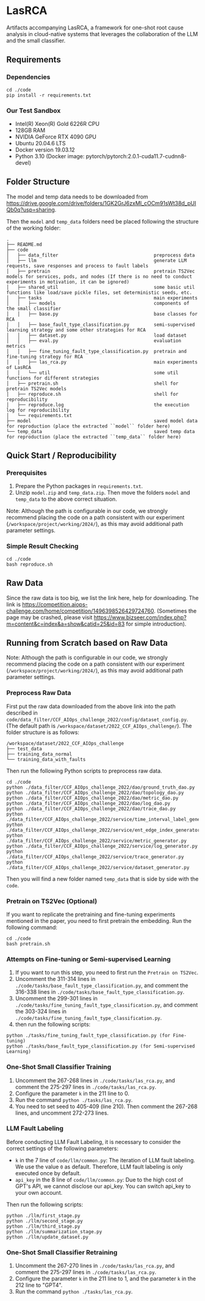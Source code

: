 # LasRCA

Artifacts accompanying LasRCA, a framework for one-shot root cause analysis in cloud-native systems that leverages the collaboration of the LLM and the small classifier. 

## Requirements

### Dependencies

````
cd ./code
pip install -r requirements.txt
````

### Our Test Sandbox

- Intel(R) Xeon(R) Gold 6226R CPU
- 128GB RAM
- NVIDIA GeForce RTX 4090 GPU
- Ubuntu 20.04.6 LTS
- Docker version 19.03.12
- Python 3.10 (Docker image: pytorch/pytorch:2.0.1-cuda11.7-cudnn8-devel)

## Folder Structure

The model and temp data needs to be downloaded from https://drive.google.com/drive/folders/1GK2GrJ6zxMI_cOCm91sWt38d_pUIQb0q?usp=sharing.

Then the ``model`` and ``temp_data`` folders need be placed following the structure of the working folder:
````
.
├── README.md
├── code                                          
│   ├── data_filter                                   preprocess data
│   ├── llm                                           generate LLM requests, save responses and process to fault labels
│   ├── pretrain                                      pretrain TS2Vec models for services, pods, and nodes (If there is no need to conduct experiments in motivation, it can be ignored)
│   ├── shared_util                                   some basic util functions like load/save pickle files, set deterministic seeds, etc.
│   ├── tasks                                         main experiments
│   │   ├── models                                    components of the small classifier
│   │   ├── base.py                                   base classes for RCA
│   │   ├── base_fault_type_classification.py         semi-supervised learning strategy and some other strategies for RCA
│   │   ├── dataset.py                                load dataset
│   │   ├── eval.py                                   evaluation metrics
│   │   ├── fine_tuning_fault_type_classification.py  pretrain and fine-tuning strategy for RCA
│   │   ├── las_rca.py                                main experiments of LasRCA
│   │   └── util                                      some util functions for different strategies
│   ├── pretrain.sh                                   shell for pretrain TS2Vec models
│   ├── reproduce.sh                                  shell for reproducibility
│   ├── reproduce.log                                 the execution log for reproducibility
│   └── requirements.txt
├── model                                             saved model data for reproduction (place the extracted ``model`` folder here)
└── temp_data                                         saved temp data for reproduction (place the extracted ``temp_data`` folder here)
````

## Quick Start / Reproducibility

### Prerequisites

1. Prepare the Python packages in ``requirements.txt``.
2. Unzip ``model.zip`` and ``temp_data.zip``. Then move the folders ``model`` and ``temp_data`` to the above correct situation.

Note: Although the path is configurable in our code, we strongly recommend placing the code on a path consistent with our experiment (``/workspace/project/working/2024/``), as this may avoid additional path parameter settings.

### Simple Result Checking

````
cd ./code
bash reproduce.sh
````

## Raw Data

Since the raw data is too big, we list the link here, help for downloading. The link is https://competition.aiops-challenge.com/home/competition/1496398526429724760. (Sometimes the page may be crashed, please visit https://www.bizseer.com/index.php?m=content&c=index&a=show&catid=25&id=83 for simple introduction).

## Running from Scratch based on Raw Data

Note: Although the path is configurable in our code, we strongly recommend placing the code on a path consistent with our experiment (``/workspace/project/working/2024/``), as this may avoid additional path parameter settings.

### Preprocess Raw Data

First put the raw data downloaded from the above link into the path described in ``code/data_filter/CCF_AIOps_challenge_2022/config/dataset_config.py``. (The default path is ``/workspace/dataset/2022_CCF_AIOps_challenge/``). The folder structure is as follows:

````
/workspace/dataset/2022_CCF_AIOps_challenge
├── test_data
├── training_data_normal
└── training_data_with_faults
````

Then run the following Python scripts to preprocess raw data.

````
cd ./code
python ./data_filter/CCF_AIOps_challenge_2022/dao/ground_truth_dao.py
python ./data_filter/CCF_AIOps_challenge_2022/dao/topology_dao.py
python ./data_filter/CCF_AIOps_challenge_2022/dao/metric_dao.py
python ./data_filter/CCF_AIOps_challenge_2022/dao/log_dao.py
python ./data_filter/CCF_AIOps_challenge_2022/dao/trace_dao.py
python ./data_filter/CCF_AIOps_challenge_2022/service/time_interval_label_generator.py
python ./data_filter/CCF_AIOps_challenge_2022/service/ent_edge_index_generator.py
python ./data_filter/CCF_AIOps_challenge_2022/service/metric_generator.py
python ./data_filter/CCF_AIOps_challenge_2022/service/log_generator.py
python ./data_filter/CCF_AIOps_challenge_2022/service/trace_generator.py
python ./data_filter/CCF_AIOps_challenge_2022/service/dataset_generator.py
````

Then you will find a new folder named ``temp_data`` that is side by side with the ``code``.

### Pretrain on TS2Vec (Optional)

If you want to replicate the pretraining and fine-tuning experiments mentioned in the paper, you need to first pretrain the embedding. Run the following command:

````
cd ./code
bash pretrain.sh
````

### Attempts on Fine-tuning or Semi-supervised Learning

1. If you want to run this step, you need to first run the ``Pretrain on TS2Vec``.
2. Uncomment the 311-314 lines in ``./code/tasks/base_fault_type_classification.py``, and comment the 316-338 lines in ``./code/tasks/base_fault_type_classification.py``.
3. Uncomment the 299-301 lines in ``./code/tasks/fine_tuning_fault_type_classification.py``, and comment the 303-324 lines in ``./code/tasks/fine_tuning_fault_type_classification.py``.
4. then run the following scripts:
````
python ./tasks/fine_tuning_fault_type_classification.py (for Fine-tuning)
python ./tasks/base_fault_type_classification.py (for Semi-supervised Learning)
````

### One-Shot Small Classifier Training

1. Uncomment the 267-268 lines in ``./code/tasks/las_rca.py``, and comment the 275-297 lines in ``./code/tasks/las_rca.py``.
2. Configure the parameter ``k`` in the 211 line to 0.
3. Run the command ``python ./tasks/las_rca.py``.
4. You need to set seed to 405-409 (line 210). Then comment the 267-268 lines, and uncomment 272-273 lines.

### LLM Fault Labeling

Before conducting LLM Fault Labeling, it is necessary to consider the correct settings of the following parameters:
- ``k`` in the 7 line of ``code/llm/common.py``: The iteration of LLM fault labeling. We use the value ``0`` as default. Therefore, LLM fault labeling is only executed once by default.
- ``api_key`` in the 8 line of ``code/llm/common.py``: Due to the high cost of GPT's API, we cannot disclose our api_key. You can switch api_key to your own account.

Then run the following scripts:
````
python ./llm/first_stage.py
python ./llm/second_stage.py
python ./llm/third_stage.py
python ./llm/summarization_stage.py
python ./llm/update_dataset.py
````

### One-Shot Small Classifier Retraining

1. Uncomment the 267-270 lines in ``./code/tasks/las_rca.py``, and comment the 275-297 lines in ``./code/tasks/las_rca.py``.
2. Configure the parameter ``k`` in the 211 line to 1, and the parameter ``k`` in the 212 line to "GPT4".
3. Run the command ``python ./tasks/las_rca.py``.
